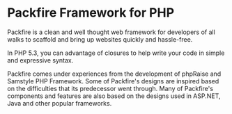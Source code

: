 # Packfire Framework for PHP

Packfire is a clean and well thought web framework for developers of all walks to scaffold and bring up websites quickly and hassle-free. 

In PHP 5.3, you can advantage of closures to help write your code in simple and expressive syntax. 

Packfire comes under experiences from the development of phpRaise and Samstyle PHP Framework. Some of Packfire's designs are inspired based on the difficulties that its predecessor went through. Many of Packfire's components and features are also based on the designs used in ASP.NET, Java and other popular frameworks.